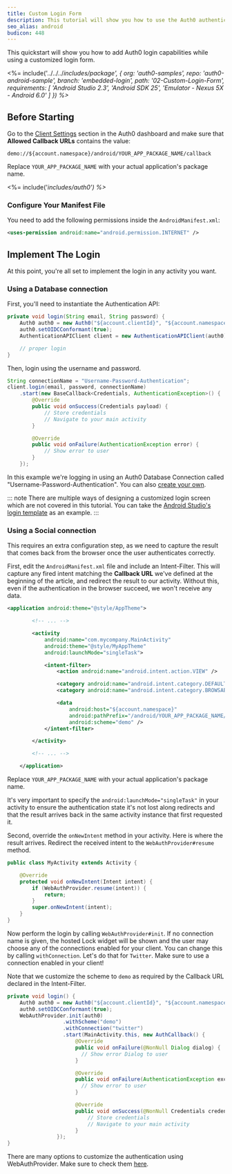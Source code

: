 ```yaml
---
title: Custom Login Form
description: This tutorial will show you how to use the Auth0 authentication API in your Android project to create a custom login form.
seo_alias: android
budicon: 448
---
```


This quickstart will show you how to add Auth0 login capabilities while using a customized login form.

<%= include('../../../_includes/_package', {
  org: 'auth0-samples',
  repo: 'auth0-android-sample',
  branch: 'embedded-login',
  path: '02-Custom-Login-Form',
  requirements: [
    'Android Studio 2.3',
    'Android SDK 25',
    'Emulator - Nexus 5X - Android 6.0'
  ]
}) %>__

## Before Starting

Go to the [Client Settings](${manage_url}/#/applications/${account.clientId}/settings) section in the Auth0 dashboard and make sure that **Allowed Callback URLs** contains the value:

```text
demo://${account.namespace}/android/YOUR_APP_PACKAGE_NAME/callback
```

Replace `YOUR_APP_PACKAGE_NAME` with your actual application's package name.

<%= include('_includes/_auth0') %>__

### Configure Your Manifest File

You need to add the following permissions inside the `AndroidManifest.xml`:

```xml
<uses-permission android:name="android.permission.INTERNET" />
```

## Implement The Login

At this point, you're all set to implement the login in any activity you want.

### Using a Database connection

First, you'll need to instantiate the Authentication API:

```java
private void login(String email, String password) {
    Auth0 auth0 = new Auth0("${account.clientId}", "${account.namespace}");
    auth0.setOIDCConformant(true);
    AuthenticationAPIClient client = new AuthenticationAPIClient(auth0);

    // proper login
}
```

Then, login using the username and password.

```java
String connectionName = "Username-Password-Authentication";
client.login(email, password, connectionName)
    .start(new BaseCallback<Credentials, AuthenticationException>() {
        @Override
        public void onSuccess(Credentials payload) {
            // Store credentials
            // Navigate to your main activity
        }

        @Override
        public void onFailure(AuthenticationException error) {
            // Show error to user
        }
    });
```

In this example we're logging in using an Auth0 Database Connection called "Username-Password-Authentication". You can also [create your own](${manage_url}/#/connections/database/new).

::: note
There are multiple ways of designing a customized login screen which are not covered in this tutorial. You can take the [Android Studio's login template](https://developer.android.com/studio/projects/templates.html) as an example.
:::

### Using a Social connection

This requires an extra configuration step, as we need to capture the result that comes back from the browser once the user authenticates correctly.

First, edit the `AndroidManifest.xml` file and include an Intent-Filter. This will capture any fired intent matching the **Callback URL** we've defined at the beginning of the article, and redirect the result to our activity. Without this, even if the authentication in the browser succeed, we won't receive any data.

```xml
<application android:theme="@style/AppTheme">

        <!-- ... -->

        <activity
            android:name="com.mycompany.MainActivity"
            android:theme="@style/MyAppTheme"
            android:launchMode="singleTask">

            <intent-filter>
                <action android:name="android.intent.action.VIEW" />

                <category android:name="android.intent.category.DEFAULT" />
                <category android:name="android.intent.category.BROWSABLE" />

                <data
                    android:host="${account.namespace}"
                    android:pathPrefix="/android/YOUR_APP_PACKAGE_NAME/callback"
                    android:scheme="demo" />
            </intent-filter>

        </activity>

        <!-- ... -->

    </application>
```

Replace `YOUR_APP_PACKAGE_NAME` with your actual application's package name.

It's very important to specify the `android:launchMode="singleTask"` in your activity to ensure the authentication state it's not lost along redirects and that the result arrives back in the same activity instance that first requested it.

Second, override the `onNewIntent` method in your activity. Here is where the result arrives. Redirect the received intent to the `WebAuthProvider#resume` method.

```java
public class MyActivity extends Activity {

    @Override
    protected void onNewIntent(Intent intent) {
        if (WebAuthProvider.resume(intent)) {
            return;
        }
        super.onNewIntent(intent);
    }
}
```


Now perform the login by calling `WebAuthProvider#init`. If no connection name is given, the hosted Lock widget will be shown and the user may choose any of the connections enabled for your client. You can change this by calling `withConnection`. Let's do that for `Twitter`. Make sure to use a connection enabled in your client!

Note that we customize the scheme to `demo` as required by the Callback URL declared in the Intent-Filter.

```java
private void login() {
    Auth0 auth0 = new Auth0("${account.clientId}", "${account.namespace}");
    auth0.setOIDCConformant(true);
    WebAuthProvider.init(auth0)
                  .withScheme("demo")
                  .withConnection("twitter")
                  .start(MainActivity.this, new AuthCallback() {
                      @Override
                      public void onFailure(@NonNull Dialog dialog) {
                        // Show error Dialog to user
                      }

                      @Override
                      public void onFailure(AuthenticationException exception) {
                        // Show error to user
                      }

                      @Override
                      public void onSuccess(@NonNull Credentials credentials) {
                          // Store credentials
                          // Navigate to your main activity
                      }
                });
}
```

There are many options to customize the authentication using WebAuthProvider. Make sure to check them [here](/libraries/auth0-android#implementing-web-based-auth).
